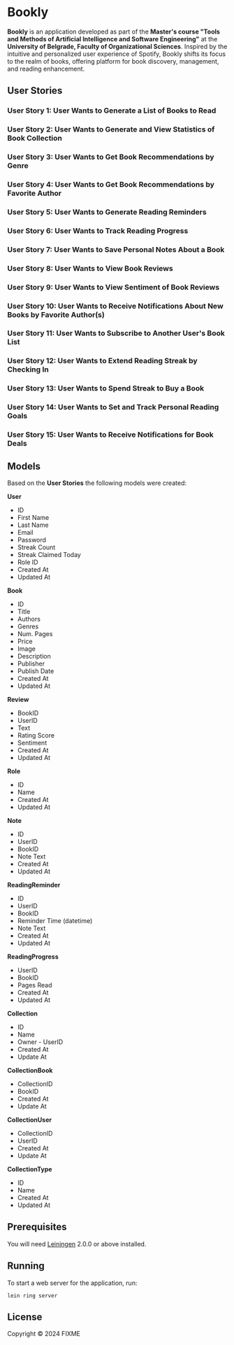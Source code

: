 # Bookly

**Bookly** is an application developed as part of the **Master's course "Tools and Methods of Artificial Intelligence and Software Engineering"** at the **University of Belgrade, Faculty of Organizational Sciences**. Inspired by the intuitive and personalized user experience of Spotify, Bookly shifts its focus to the realm of books, offering platform for book discovery, management, and reading enhancement.

## User Stories

### User Story 1: User Wants to Generate a List of Books to Read

### User Story 2: User Wants to Generate and View Statistics of Book Collection

### User Story 3: User Wants to Get Book Recommendations by Genre

### User Story 4: User Wants to Get Book Recommendations by Favorite Author

### User Story 5: User Wants to Generate Reading Reminders

### User Story 6: User Wants to Track Reading Progress

### User Story 7: User Wants to Save Personal Notes About a Book

### User Story 8: User Wants to View Book Reviews

### User Story 9: User Wants to View Sentiment of Book Reviews

### User Story 10: User Wants to Receive Notifications About New Books by Favorite Author(s)

### User Story 11: User Wants to Subscribe to Another User's Book List

### User Story 12: User Wants to Extend Reading Streak by Checking In

### User Story 13: User Wants to Spend Streak to Buy a Book

### User Story 14: User Wants to Set and Track Personal Reading Goals

### User Story 15: User Wants to Receive Notifications for Book Deals

## Models

Based on the **User Stories** the following models were created:

**User**

- ID
- First Name
- Last Name
- Email
- Password
- Streak Count
- Streak Claimed Today
- Role ID
- Created At
- Updated At

**Book**

- ID
- Title
- Authors
- Genres
- Num. Pages
- Price
- Image
- Description
- Publisher
- Publish Date
- Created At
- Updated At

**Review**

- BookID
- UserID
- Text
- Rating Score
- Sentiment
- Created At
- Updated At

**Role**

- ID
- Name
- Created At
- Updated At

**Note**

- ID
- UserID
- BookID
- Note Text
- Created At
- Updated At

**ReadingReminder**

- ID
- UserID
- BookID
- Reminder Time (datetime)
- Note Text
- Created At
- Updated At

**ReadingProgress**

- UserID
- BookID
- Pages Read
- Created At
- Updated At

**Collection**

- ID
- Name
- Owner - UserID
- Created At
- Update At

**CollectionBook**

- CollectionID
- BookID
- Created At
- Update At

**CollectionUser**

- CollectionID
- UserID
- Created At
- Update At

**CollectionType**

- ID
- Name
- Created At
- Updated At

## Prerequisites

You will need [Leiningen][] 2.0.0 or above installed.

[leiningen]: https://github.com/technomancy/leiningen

## Running

To start a web server for the application, run:

    lein ring server

## License

Copyright © 2024 FIXME

